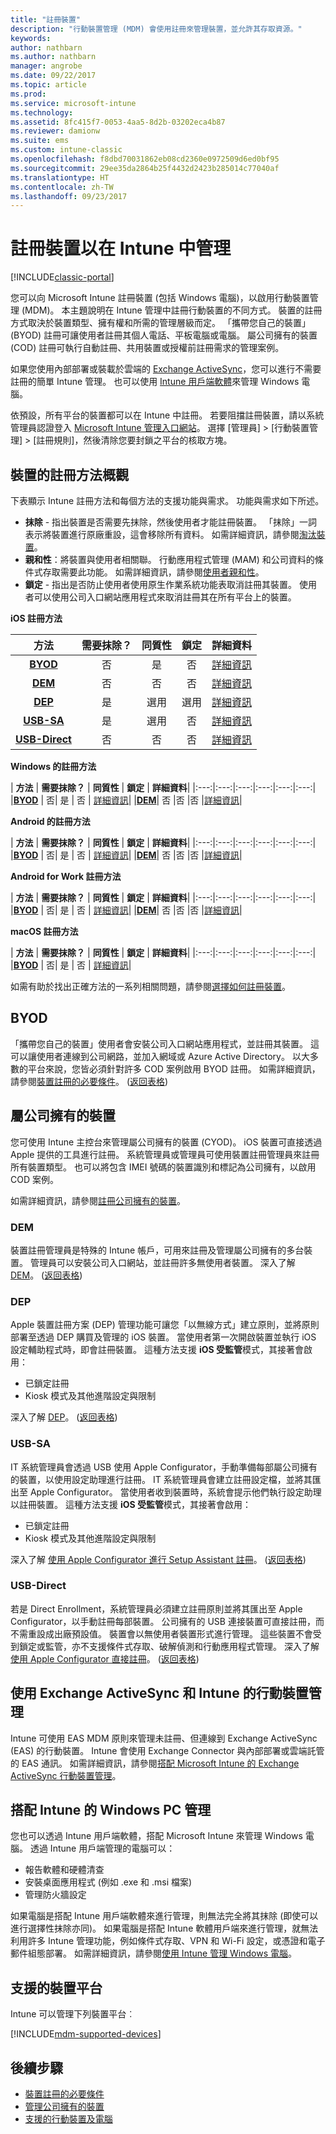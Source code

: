 ```yaml
---
title: "註冊裝置"
description: "行動裝置管理 (MDM) 會使用註冊來管理裝置，並允許其存取資源。"
keywords: 
author: nathbarn
ms.author: nathbarn
manager: angrobe
ms.date: 09/22/2017
ms.topic: article
ms.prod: 
ms.service: microsoft-intune
ms.technology: 
ms.assetid: 8fc415f7-0053-4aa5-8d2b-03202eca4b87
ms.reviewer: damionw
ms.suite: ems
ms.custom: intune-classic
ms.openlocfilehash: f8dbd70031862eb08cd2360e0972509d6ed0bf95
ms.sourcegitcommit: 29ee35da2864b25f4432d2423b285014c77040af
ms.translationtype: HT
ms.contentlocale: zh-TW
ms.lasthandoff: 09/23/2017
---
```

# <a name="enroll-devices-for-management-in-intune"></a>註冊裝置以在 Intune 中管理

[!INCLUDE[classic-portal](../includes/classic-portal.md)]

您可以向 Microsoft Intune 註冊裝置 (包括 Windows 電腦)，以啟用行動裝置管理 (MDM)。 本主題說明在 Intune 管理中註冊行動裝置的不同方式。 裝置的註冊方式取決於裝置類型、擁有權和所需的管理層級而定。 「攜帶您自己的裝置」(BYOD) 註冊可讓使用者註冊其個人電話、平板電腦或電腦。 屬公司擁有的裝置 (COD) 註冊可執行自動註冊、共用裝置或授權前註冊需求的管理案例。

如果您使用內部部署或裝載於雲端的 [Exchange ActiveSync](#mobile-device-management-with-exchange-activesync-and-intune)，您可以進行不需要註冊的簡單 Intune 管理。 也可以使用 [Intune 用戶端軟體](#windows-pc-management-with-intune)來管理 Windows 電腦。

依預設，所有平台的裝置都可以在 Intune 中註冊。 若要阻擋註冊裝置，請以系統管理員認證登入 [Microsoft Intune 管理入口網站](https://manage.microsoft.com)。 選擇 [管理員] > [行動裝置管理] > [註冊規則]，然後清除您要封鎖之平台的核取方塊。

## <a name="overview-of-device-enrollment-methods"></a>裝置的註冊方法概觀

下表顯示 Intune 註冊方法和每個方法的支援功能與需求。 功能與需求如下所述。

- **抹除** - 指出裝置是否需要先抹除，然後使用者才能註冊裝置。 「抹除」一詞表示將裝置進行原廠重設，這會移除所有資料。 如需詳細資訊，請參閱[淘汰裝置](retire-devices-from-microsoft-intune-management.md)。
- **親和性**：將裝置與使用者相關聯。 行動應用程式管理 (MAM) 和公司資料的條件式存取需要此功能。 如需詳細資訊，請參閱[使用者親和性](enroll-corporate-owned-ios-devices-in-microsoft-intune.md#use-the-company-portal-on-dep-enrolled-or-apple-configurator-enrolled-devices)。
- **鎖定** - 指出是否防止使用者使用原生作業系統功能表取消註冊其裝置。 使用者可以使用公司入口網站應用程式來取消註冊其在所有平台上的裝置。

**iOS 註冊方法**

| **方法** |  **需要抹除？** |    **同質性**    |   **鎖定** | **詳細資料** |
|:---:|:---:|:---:|:---:|:---:|
|**[BYOD](#byod)** | 否|    是 |   否 | [詳細資訊](prerequisites-for-enrollment.md)|
|**[DEM](#dem)**|   否 |否 |否  | [詳細資訊](enroll-corporate-owned-devices-with-the-device-enrollment-manager-in-microsoft-intune.md)|
|**[DEP](#dep)**|   是 |   選用 |  選用|[詳細資訊](ios-device-enrollment-program-in-microsoft-intune.md)|
|**[USB-SA](#usb-sa)**| 是 |   選用 |  否| [詳細資訊](ios-setup-assistant-enrollment-in-microsoft-intune.md)|
|**[USB-Direct](#usb-direct)**| 否 |    否  | 否|[詳細資訊](ios-direct-enrollment-in-microsoft-intune.md)|

**Windows 的註冊方法**

| **方法** |  **需要抹除？** |    **同質性**    |   **鎖定** | **詳細資料**|
|:---:|:---:|:---:|:---:|:---:|:---:|
|**[BYOD](#byod)** | 否|    是 |   否 | [詳細資訊](prerequisites-for-enrollment.md)|
|**[DEM](#dem)**|   否 |否 |否  |[詳細資訊](enroll-corporate-owned-devices-with-the-device-enrollment-manager-in-microsoft-intune.md)|

**Android 的註冊方法**

| **方法** |  **需要抹除？** |    **同質性**    |   **鎖定** | **詳細資料**|
|:---:|:---:|:---:|:---:|:---:|:---:|
|**[BYOD](#byod)** | 否|    是 |   否 | [詳細資訊](prerequisites-for-enrollment.md)|
|**[DEM](#dem)**|   否 |否 |否  |[詳細資訊](enroll-corporate-owned-devices-with-the-device-enrollment-manager-in-microsoft-intune.md)|

**Android for Work 註冊方法**

| **方法** |  **需要抹除？** |    **同質性**    |   **鎖定** | **詳細資料**|
|:---:|:---:|:---:|:---:|:---:|:---:|
|**[BYOD](#byod)** | 否|    是 |   否 | [詳細資訊](prerequisites-for-enrollment.md)|
|**[DEM](#dem)**|   否 |否 |否  |[詳細資訊](enroll-corporate-owned-devices-with-the-device-enrollment-manager-in-microsoft-intune.md)|

**macOS 註冊方法**

| **方法** |  **需要抹除？** |    **同質性**    |   **鎖定** | **詳細資料**|
|:---:|:---:|:---:|:---:|:---:|:---:|
|**[BYOD](#byod)** | 否|    是 |   否 | [詳細資訊](prerequisites-for-enrollment.md)|


如需有助於找出正確方法的一系列相關問題，請參閱[選擇如何註冊裝置](/intune-classic/get-started/choose-how-to-enroll-devices1)。

## <a name="byod"></a>BYOD
「攜帶您自己的裝置」使用者會安裝公司入口網站應用程式，並註冊其裝置。 這可以讓使用者連線到公司網路，並加入網域或 Azure Active Directory。 以大多數的平台來說，您皆必須針對許多 COD 案例啟用 BYOD 註冊。 如需詳細資訊，請參閱[裝置註冊的必要條件](prerequisites-for-enrollment.md)。 ([返回表格](#overview-of-device-enrollment-methods))

## <a name="corporate-owned-devices"></a>屬公司擁有的裝置
您可使用 Intune 主控台來管理屬公司擁有的裝置 (CYOD)。 iOS 裝置可直接透過 Apple 提供的工具進行註冊。 系統管理員或管理員可使用裝置註冊管理員來註冊所有裝置類型。 也可以將包含 IMEI 號碼的裝置識別和標記為公司擁有，以啟用 COD 案例。

如需詳細資訊，請參閱[註冊公司擁有的裝置](manage-corporate-owned-devices.md)。

### <a name="dem"></a>DEM
裝置註冊管理員是特殊的 Intune 帳戶，可用來註冊及管理屬公司擁有的多台裝置。 管理員可以安裝公司入口網站，並註冊許多無使用者裝置。 深入了解 [DEM](enroll-corporate-owned-devices-with-the-device-enrollment-manager-in-microsoft-intune.md)。 ([返回表格](#overview-of-device-enrollment-methods))

### <a name="dep"></a>DEP
Apple 裝置註冊方案 (DEP) 管理功能可讓您「以無線方式」建立原則，並將原則部署至透過 DEP 購買及管理的 iOS 裝置。 當使用者第一次開啟裝置並執行 iOS 設定輔助程式時，即會註冊裝置。 這種方法支援 **iOS 受監管**模式，其接著會啟用：
  - 已鎖定註冊
  - Kiosk 模式及其他進階設定與限制

深入了解 [DEP](ios-device-enrollment-program-in-microsoft-intune.md)。 ([返回表格](#overview-of-device-enrollment-methods))

### <a name="usb-sa"></a>USB-SA
IT 系統管理員會透過 USB 使用 Apple Configurator，手動準備每部屬公司擁有的裝置，以使用設定助理進行註冊。 IT 系統管理員會建立註冊設定檔，並將其匯出至 Apple Configurator。 當使用者收到裝置時，系統會提示他們執行設定助理以註冊裝置。 這種方法支援 **iOS 受監管**模式，其接著會啟用：
  - 已鎖定註冊
  - Kiosk 模式及其他進階設定與限制

深入了解 [使用 Apple Configurator 進行 Setup Assistant 註冊](ios-setup-assistant-enrollment-in-microsoft-intune.md)。 ([返回表格](#overview-of-device-enrollment-methods))

### <a name="usb-direct"></a>USB-Direct
若是 Direct Enrollment，系統管理員必須建立註冊原則並將其匯出至 Apple Configurator，以手動註冊每部裝置。 公司擁有的 USB 連接裝置可直接註冊，而不需重設成出廠預設值。 裝置會以無使用者裝置形式進行管理。 這些裝置不會受到鎖定或監管，亦不支援條件式存取、破解偵測和行動應用程式管理。  深入了解[使用 Apple Configurator 直接註冊](ios-direct-enrollment-in-microsoft-intune.md)。 ([返回表格](#overview-of-device-enrollment-methods))

## <a name="mobile-device-management-with-exchange-activesync-and-intune"></a>使用 Exchange ActiveSync 和 Intune 的行動裝置管理
Intune 可使用 EAS MDM 原則來管理未註冊、但連線到 Exchange ActiveSync (EAS) 的行動裝置。 Intune 會使用 Exchange Connector 與內部部署或雲端託管的 EAS 通訊。 如需詳細資訊，請參閱[搭配 Microsoft Intune 的 Exchange ActiveSync 行動裝置管理](mobile-device-management-with-exchange-activesync-and-microsoft-intune.md)。


## <a name="windows-pc-management-with-intune"></a>搭配 Intune 的 Windows PC 管理  
您也可以透過 Intune 用戶端軟體，搭配 Microsoft Intune 來管理 Windows 電腦。 透過 Intune 用戶端管理的電腦可以：

 - 報告軟體和硬體清查
 - 安裝桌面應用程式 (例如 .exe 和 .msi 檔案)
 - 管理防火牆設定

如果電腦是搭配 Intune 用戶端軟體來進行管理，則無法完全將其抹除 (即使可以進行選擇性抹除亦同)。 如果電腦是搭配 Intune 軟體用戶端來進行管理，就無法利用許多 Intune 管理功能，例如條件式存取、VPN 和 Wi-Fi 設定，或憑證和電子郵件組態部署。 如需詳細資訊，請參閱[使用 Intune 管理 Windows 電腦](manage-windows-pcs-with-microsoft-intune.md)。

## <a name="supported-device-platforms"></a>支援的裝置平台

Intune 可以管理下列裝置平台︰

[!INCLUDE[mdm-supported-devices](../includes/mdm-supported-devices.md)]

## <a name="next-steps"></a>後續步驟
- [裝置註冊的必要條件](prerequisites-for-enrollment.md)
- [管理公司擁有的裝置](manage-corporate-owned-devices.md)
- [支援的行動裝置及電腦](/intune/supported-devices-browsers#intune-supported-devices)
